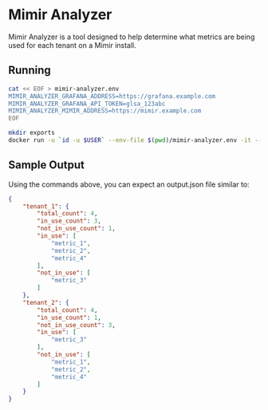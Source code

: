 # Mimir Analyzer

Mimir Analyzer is a tool designed to help determine what metrics are being used for each tenant on a Mimir install.

## Running

```bash
cat << EOF > mimir-analyzer.env
MIMIR_ANALYZER_GRAFANA_ADDRESS=https://grafana.example.com
MIMIR_ANALYZER_GRAFANA_API_TOKEN=glsa_123abc
MIMIR_ANALYZER_MIMIR_ADDRESS=https://mimir.example.com
EOF

mkdir exports
docker run -u `id -u $USER` --env-file $(pwd)/mimir-analyzer.env -it --rm -v $(pwd)/exports:/local/exports ghcr.io/nlgotz/mimir-analyzer:0.0.1-py3.10 mimir_analyzer --output=output.json
```

## Sample Output

Using the commands above, you can expect an output.json file similar to:

```json
{
    "tenant_1": {
        "total_count": 4,
        "in_use_count": 3,
        "not_in_use_count": 1,
        "in_use": [
            "metric_1",
            "metric_2",
            "metric_4"
        ],
        "not_in_use": [
            "metric_3"
        ]
    },
    "tenant_2": {
        "total_count": 4,
        "in_use_count": 1,
        "not_in_use_count": 3,
        "in_use": [
            "metric_3"
        ],
        "not_in_use": [
            "metric_1",
            "metric_2",
            "metric_4"
        ]
    }
}
```
